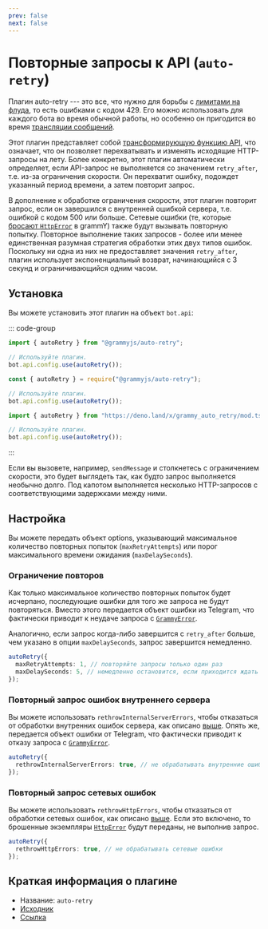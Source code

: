 ```yaml
---
prev: false
next: false
---
```


# Повторные запросы к API (`auto-retry`)

Плагин auto-retry --- это все, что нужно для борьбы с [лимитами на флуда](../advanced/flood), то есть ошибками с кодом 429.
Его можно использовать для каждого бота во время обычной работы, но особенно он пригодится во время [трансляции сообщений](../advanced/flood#как-транслировать-сообщения).

Этот плагин представляет собой [трансформирующую функцию API](../advanced/transformers), что означает, что он позволяет перехватывать и изменять исходящие HTTP-запросы на лету.
Более конкретно, этот плагин автоматически определяет, если API-запрос не выполняется со значением `retry_after`, т.е. из-за ограничения скорости.
Он перехватит ошибку, подождет указанный период времени, а затем повторит запрос.

В дополнение к обработке ограничения скорости, этот плагин повторит запрос, если он завершился с внутренней ошибкой сервера, т.е. ошибкой с кодом 500 или больше.
Сетевые ошибки (те, которые [бросают `HttpError`](../guide/errors#объект-httperror) в grammY) также будут вызывать повторную попытку.
Повторное выполнение таких запросов - более или менее единственная разумная стратегия обработки этих двух типов ошибок.
Поскольку ни одна из них не предоставляет значения `retry_after`, плагин использует экспоненциальный возврат, начинающийся с 3 секунд и ограничивающийся одним часом.

## Установка

Вы можете установить этот плагин на объект `bot.api`:

::: code-group

```ts [TypeScript]
import { autoRetry } from "@grammyjs/auto-retry";

// Используйте плагин.
bot.api.config.use(autoRetry());
```

```js [JavaScript]
const { autoRetry } = require("@grammyjs/auto-retry");

// Используйте плагин.
bot.api.config.use(autoRetry());
```

```ts [Deno]
import { autoRetry } from "https://deno.land/x/grammy_auto_retry/mod.ts";

// Используйте плагин.
bot.api.config.use(autoRetry());
```

:::

Если вы вызовете, например, `sendMessage` и столкнетесь с ограничением скорости, это будет выглядеть так, как будто запрос выполняется необычно долго.
Под капотом выполняется несколько HTTP-запросов с соответствующими задержками между ними.

## Настройка

Вы можете передать объект options, указывающий максимальное количество повторных попыток (`maxRetryAttempts`) или порог максимального времени ожидания (`maxDelaySeconds`).

### Ограничение повторов

Как только максимальное количество повторных попыток будет исчерпано, последующие ошибки для того же запроса не будут повторяться.
Вместо этого передается объект ошибки из Telegram, что фактически приводит к неудаче запроса с [`GrammyError`](../guide/errors#объект-grammyerror).

Аналогично, если запрос когда-либо завершится с `retry_after` больше, чем указано в опции `maxDelaySeconds`, запрос завершится немедленно.

```ts
autoRetry({
  maxRetryAttempts: 1, // повторяйте запросы только один раз
  maxDelaySeconds: 5, // немедленно остановится, если приходится ждать больше 5 секунд
});
```

### Повторный запрос ошибок внутреннего сервера

Вы можете использовать `rethrowInternalServerErrors`, чтобы отказаться от обработки внутренних ошибок сервера, как описано [выше](#повторные-запросы-к-api-auto-retry).
Опять же, передается объект ошибки от Telegram, что фактически приводит к отказу запроса с [`GrammyError`](../guide/errors#объект-grammyerror).

```ts
autoRetry({
  rethrowInternalServerErrors: true, // не обрабатывать внутренние ошибки сервера
});
```

### Повторный запрос сетевых ошибок

Вы можете использовать `rethrowHttpErrors`, чтобы отказаться от обработки сетевых ошибок, как описано [выше](#повторные-запросы-к-api-auto-retry).
Если это включено, то брошенные экземпляры [`HttpError`](../guide/errors#объект-httperror) будут переданы, не выполнив запрос.

```ts
autoRetry({
  rethrowHttpErrors: true, // не обрабатывать сетевые ошибки
});
```

## Краткая информация о плагине

- Название: `auto-retry`
- [Исходник](https://github.com/grammyjs/auto-retry)
- [Ссылка](/ref/auto-retry/)

